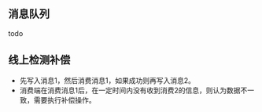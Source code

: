 ## 消息队列

todo

## 线上检测补偿
* 先写入消息1，然后消费消息1，如果成功则再写入消息2。
* 消费端在消费消息1后，在一定时间内没有收到消费2的信息，则认为数据不一致，需要执行补偿操作。
